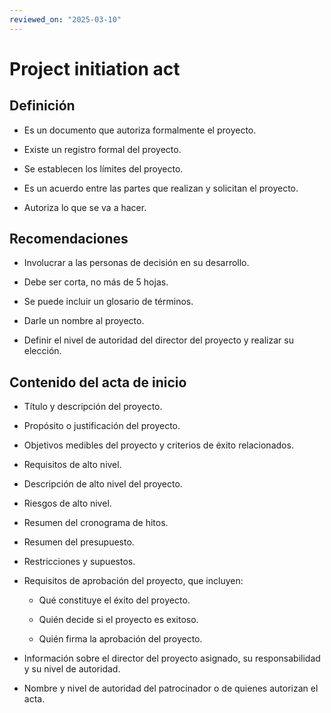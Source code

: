```yaml
---
reviewed_on: "2025-03-10"
---
```


# Project initiation act

## Definición

- Es un documento que autoriza formalmente el proyecto.

- Existe un registro formal del proyecto.

- Se establecen los límites del proyecto.

- Es un acuerdo entre las partes que realizan y solicitan el proyecto.

- Autoriza lo que se va a hacer.

## Recomendaciones

- Involucrar a las personas de decisión en su desarrollo.

- Debe ser corta, no más de $5$ hojas.

- Se puede incluir un glosario de términos.

- Darle un nombre al proyecto.

- Definir el nivel de autoridad del director del proyecto y realizar su elección.

## Contenido del acta de inicio

- Título y descripción del proyecto.

- Propósito o justificación del proyecto.

- Objetivos medibles del proyecto y criterios de éxito relacionados.

- Requisitos de alto nivel.

- Descripción de alto nivel del proyecto.

- Riesgos de alto nivel.

- Resumen del cronograma de hitos.

- Resumen del presupuesto.

- Restricciones y supuestos.

- Requisitos de aprobación del proyecto, que incluyen:

	- Qué constituye el éxito del proyecto.

	- Quién decide si el proyecto es exitoso.

	- Quién firma la aprobación del proyecto.

- Información sobre el director del proyecto asignado, su responsabilidad y su nivel de autoridad.

- Nombre y nivel de autoridad del patrocinador o de quienes autorizan el acta.
